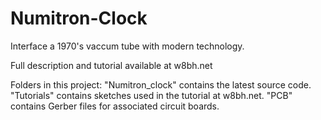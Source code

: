# Numitron-Clock

Interface a 1970's vaccum tube with modern technology.

Full description and tutorial available at w8bh.net

Folders in this project: "Numitron_clock" contains the latest source code. "Tutorials" contains sketches used in the tutorial at w8bh.net.  "PCB" contains Gerber files for associated circuit boards.
